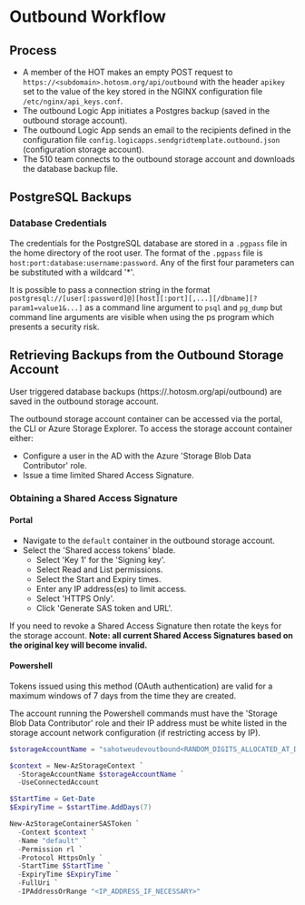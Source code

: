 # Outbound Workflow

## Process

- A member of the HOT makes an empty POST request to `https://<subdomain>.hotosm.org/api/outbound` with the header `apikey` set to the value of the key stored in the NGINX configuration file `/etc/nginx/api_keys.conf`.
- The outbound Logic App initiates a Postgres backup (saved in the outbound storage account).
- The outbound Logic App sends an email to the recipients defined in the configuration file `config.logicapps.sendgridtemplate.outbound.json` (configuration storage account).
- The 510 team connects to the outbound storage account and downloads the database backup file.

## PostgreSQL Backups

### Database Credentials

The credentials for the PostgreSQL database are stored in a `.pgpass` file in the home directory of the root user. The format of the `.pgpass` file is `host:port:database:username:password`. Any of the first four parameters can be substituted with a wildcard '*'.

It is possible to pass a connection string in the format `postgresql://[user[:password]@][host][:port][,...][/dbname][?param1=value1&...]` as a command line argument to `psql` and `pg_dump` but command line arguments are visible when using the ps program which presents a security risk.

## Retrieving Backups from the Outbound Storage Account

User triggered database backups (https://<subdomain>.hotosm.org/api/outbound) are saved in the outbound storage account.

The outbound storage account container can be accessed via the portal, the CLI or Azure Storage Explorer. To access the storage account container either:
- Configure a user in the AD with the Azure 'Storage Blob Data Contributor' role.
- Issue a time limited Shared Access Signature.

### Obtaining a Shared Access Signature

#### Portal

- Navigate to the `default` container in the outbound storage account.
- Select the 'Shared access tokens' blade.
  - Select 'Key 1' for the 'Signing key'.
  - Select Read and List permissions.
  - Select the Start and Expiry times.
  - Enter any IP address(es) to limit access.
  - Select 'HTTPS Only'.
  - Click 'Generate SAS token and URL'.

If you need to revoke a Shared Access Signature then rotate the keys for the storage account. **Note: all current Shared Access Signatures based on the original key will become invalid.**

#### Powershell

Tokens issued using this method (OAuth authentication) are valid for a maximum windows of 7 days from the time they are created.

The account running the Powershell commands must have the 'Storage Blob Data Contributor' role and their IP address must be white listed in the storage account network configuration (if restricting access by IP).

``` PowerShell
$storageAccountName = "sahotweudevoutbound<RANDOM_DIGITS_ALLOCATED_AT_DEPLOYMENT>"

$context = New-AzStorageContext `
  -StorageAccountName $storageAccountName `
  -UseConnectedAccount

$StartTime = Get-Date
$ExpiryTime = $startTime.AddDays(7)

New-AzStorageContainerSASToken `
  -Context $context `
  -Name "default" `
  -Permission rl `
  -Protocol HttpsOnly `
  -StartTime $StartTime `
  -ExpiryTime $ExpiryTime `
  -FullUri `
  -IPAddressOrRange "<IP_ADDRESS_IF_NECESSARY>"
```
